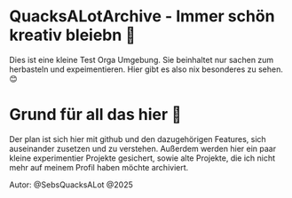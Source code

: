 # QuacksALotArchive - Immer schön kreativ bleiebn 🧪
Dies ist eine kleine Test Orga Umgebung. Sie beinhaltet nur sachen zum herbasteln und expeimentieren. Hier gibt es also nix besonderes zu sehen. 😊

# Grund für all das hier 🤔
Der plan ist sich hier mit github und den dazugehörigen Features, sich auseinander zusetzen und zu verstehen. Außerdem werden hier ein paar kleine experimentier Projekte gesichert, sowie alte Projekte, die ich nicht mehr auf meinem Profil haben möchte archiviert.

Autor: @SebsQuacksALot @2025
